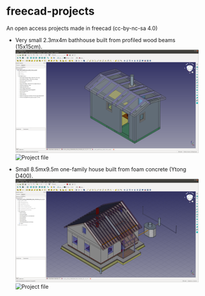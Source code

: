 # freecad-projects
An open access projects made in freecad (cc-by-nc-sa 4.0)


* Very small 2.3mx4m bathhouse built from profiled wood beams (15x15cm).
![GitHub Logo](/bathhouse_wood_2300x4000/small_bathhouse_built_from_wood.png)
![Project file](house_ytong_8500x9500/small_bathhouse_built_from_wood.FCStd)


* Small 8.5mx9.5m one-family house built from foam concrete (Ytong D400).
![GitHub Logo](/house_ytong_8500x9500/small_one_family_house_built_from%20foam_concrete.png)
![Project file](house_ytong_8500x9500/small_one_family_house_built_from%20foam_concrete.FCStd)
